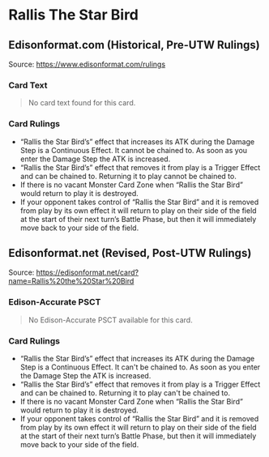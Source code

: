 # Rallis The Star Bird

## Edisonformat.com (Historical, Pre-UTW Rulings)

Source: https://www.edisonformat.com/rulings

### Card Text

> No card text found for this card.

### Card Rulings

*   “Rallis the Star Bird’s” effect that increases its ATK during the Damage Step is a Continuous Effect. It cannot be chained to. As soon as you enter the Damage Step the ATK is increased.
*   “Rallis the Star Bird’s” effect that removes it from play is a Trigger Effect and can be chained to. Returning it to play cannot be chained to.
*   If there is no vacant Monster Card Zone when “Rallis the Star Bird” would return to play it is destroyed.
*   If your opponent takes control of “Rallis the Star Bird” and it is removed from play by its own effect it will return to play on their side of the field at the start of their next turn’s Battle Phase, but then it will immediately move back to your side of the field.

## Edisonformat.net (Revised, Post-UTW Rulings)

Source: https://edisonformat.net/card?name=Rallis%20the%20Star%20Bird

### Edison-Accurate PSCT

> No Edison-Accurate PSCT available for this card.

### Card Rulings

*   “Rallis the Star Bird’s” effect that increases its ATK during the Damage Step is a Continuous Effect. It can't be chained to. As soon as you enter the Damage Step the ATK is increased.
*   “Rallis the Star Bird’s” effect that removes it from play is a Trigger Effect and can be chained to. Returning it to play can't be chained to.
*   If there is no vacant Monster Card Zone when “Rallis the Star Bird” would return to play it is destroyed.
*   If your opponent takes control of “Rallis the Star Bird” and it is removed from play by its own effect it will return to play on their side of the field at the start of their next turn’s Battle Phase, but then it will immediately move back to your side of the field.
            